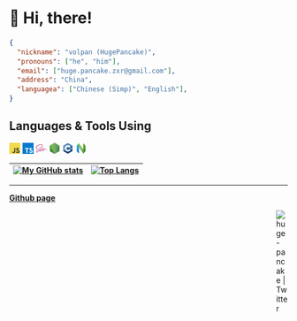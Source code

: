 # 👋 Hi, there!

```json
{
  "nickname": "volpan (HugePancake)",
  "pronouns": ["he", "him"],
  "email": ["huge.pancake.zxr@gmail.com"],
  "address": "China",
  "languagea": ["Chinese (Simp)", "English"],
}
```

## Languages & Tools Using

<code><img height="20" alt="javascript" src="https://raw.githubusercontent.com/github/explore/80688e429a7d4ef2fca1e82350fe8e3517d3494d/topics/javascript/javascript.png"></code>
<code><img height="20" alt="typescript" src="https://raw.githubusercontent.com/github/explore/80688e429a7d4ef2fca1e82350fe8e3517d3494d/topics/typescript/typescript.png"></code>
<code><img height="20" alt="scss" src="https://raw.githubusercontent.com/github/explore/80688e429a7d4ef2fca1e82350fe8e3517d3494d/topics/sass/sass.png"></code>
<code><img height="20" alt="nodejs" src="https://raw.githubusercontent.com/github/explore/80688e429a7d4ef2fca1e82350fe8e3517d3494d/topics/nodejs/nodejs.png"></code>
<code><img height="20" alt="c++" src="https://raw.githubusercontent.com/github/explore/180320cffc25f4ed1bbdfd33d4db3a66eeeeb358/topics/cpp/cpp.png"></code>
<code><img height="20" alt="neovim" src="https://raw.githubusercontent.com/github/explore/26674e638508ac4a4e113ee32d6755ebfa000569/topics/neovim/neovim.png"></code>

| [![My GitHub stats](https://github-readme-stats.vercel.app/api?username=volpan&show_icons=true&theme=dark)](https://github.com/anuraghazra/github-readme-stats) | [![Top Langs](https://github-readme-stats.vercel.app/api/top-langs/?username=volpan&layout=compact&theme=dark)](https://github.com/anuraghazra/github-readme-stats) |
|---|---|

---

__[Github page](https://huge-pancake.github.io/)__

<a href="https://twitter.com/huge_pancake">
  <img align="right" alt="huge-pancake | Twitter" width="21px" src="https://raw.githubusercontent.com/anuraghazra/anuraghazra/master/assets/twitter.svg" />
</a>
